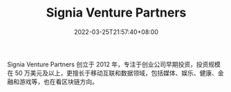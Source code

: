 ﻿---
weight: 
title: "Signia Venture Partners"
description: "Signia Venture Partners 创立于 2012 年，专注于创业公司早期投资，投资规模在 50 万美元及以上，更擅长于移动互联和数据领域，包括媒体、娱乐、健康、金融和游戏等，也在看区块..."
date: 2022-03-25T21:57:40+08:00
lastmod: 2022-03-25T16:45:40+08:00
draft: false
authors: ["Metabd"]
featuredImage: "signia-venture-partners.jpg"
link: ""
tags: ["投资机构","Signia Venture Partners"]
categories: ["navigation"]
navigation: ["投资机构"]
lightgallery: true
toc: true
pinned: false
recommend: false
recommend1: false
---
Signia Venture Partners 创立于 2012 年，专注于创业公司早期投资，投资规模在 50 万美元及以上，更擅长于移动互联和数据领域，包括媒体、娱乐、健康、金融和游戏等，也在看区块链方向。
